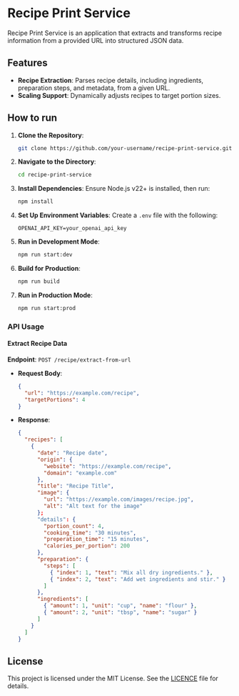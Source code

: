 # Recipe Print Service

Recipe Print Service is an application that extracts and transforms recipe information from a provided URL into structured JSON data.

## Features

- **Recipe Extraction**: Parses recipe details, including ingredients, preparation steps, and metadata, from a given URL.
- **Scaling Support**: Dynamically adjusts recipes to target portion sizes.

## How to run

1. **Clone the Repository**:
   ```bash
   git clone https://github.com/your-username/recipe-print-service.git
   ```

2. **Navigate to the Directory**:
   ```bash
   cd recipe-print-service
   ```

3. **Install Dependencies**:
   Ensure Node.js v22+ is installed, then run:
   ```bash
   npm install
   ```

4. **Set Up Environment Variables**:
   Create a `.env` file with the following:
   ```
   OPENAI_API_KEY=your_openai_api_key
   ```

5. **Run in Development Mode**:
   ```bash
   npm run start:dev
   ```

6. **Build for Production**:
   ```bash
   npm run build
   ```

7. **Run in Production Mode**:
   ```bash
   npm run start:prod
   ```

### API Usage

#### Extract Recipe Data

**Endpoint**: `POST /recipe/extract-from-url`

- **Request Body**:
  ```json
  {
    "url": "https://example.com/recipe",
    "targetPortions": 4
  }
  ```

- **Response**:
  ```json
  {
    "recipes": [
      {
        "date": "Recipe date",
        "origin": {
          "website": "https://example.com/recipe",
          "domain": "example.com"
        },
        "title": "Recipe Title",
        "image": {
          "url": "https://example.com/images/recipe.jpg",
          "alt": "Alt text for the image"
        };
        "details": {
          "portion_count": 4,
          "cooking_time": "30 minutes",
          "preperation_time": "15 minutes",
          "calories_per_portion": 200
        },
        "preparation": {
          "steps": [
            { "index": 1, "text": "Mix all dry ingredients." },
            { "index": 2, "text": "Add wet ingredients and stir." }
          ]
        },
        "ingredients": [
          { "amount": 1, "unit": "cup", "name": "flour" },
          { "amount": 2, "unit": "tbsp", "name": "sugar" }
        ]
      }
    ]
  }
  ```
  
## License

This project is licensed under the MIT License. See the [LICENCE](LICENSE) file for details.